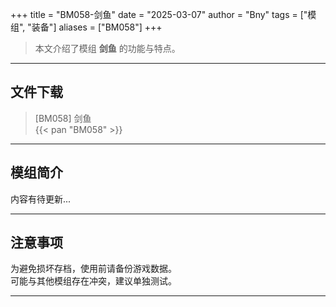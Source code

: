 +++
title = "BM058-剑鱼"
date = "2025-03-07"
author = "Bny"
tags = ["模组", "装备"]
aliases = ["BM058"]
+++

> 本文介绍了模组 **剑鱼** 的功能与特点。

---

## 文件下载

> [BM058] 剑鱼  
{{< pan "BM058" >}}  

---

## 模组简介

>  
内容有待更新...  

---

## 注意事项

>  
为避免损坏存档，使用前请备份游戏数据。  
可能与其他模组存在冲突，建议单独测试。  

---


